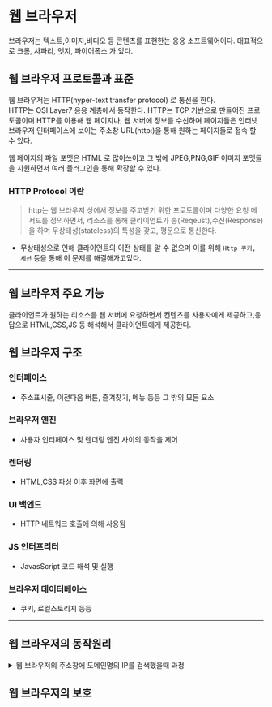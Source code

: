 # 웹 브라우저 

브라우저는 텍스트,이미지,비디오 등 콘텐츠를 표현한는 응용 소프트웨어이다. 대표적으로 
크롬, 사파리, 엣지, 파이어폭스 가 있다. 

## 웹 브라우저 프로토콜과 표준 
웹 브라우저는 HTTP(hyper-text transfer protocol) 로 통신을 한다. <br/>
HTTP는 OSI Layer7 응용 계층에서 동작한다. HTTP는 TCP 기반으로 만들어진 프로토콜이며 HTTP를 이용해 웹 페이지나, 웹 서버에 정보를 수신하며 페이지들은 인터넷 브라우저 인터페이스에 보이는 주소창 URL(http:)을 통해 원하는 페이지들로 접속 할 수 있다.

웹 페이지의 파일 포맷은 HTML 로 많이쓰이고 그 밖에 JPEG,PNG,GIF 이미지 포맷들을 지원하면서 여러 플러그인을 통해 확장할 수 있다. 

### HTTP Protocol 이란
>http는 웹 브라우저 상에서 정보를 주고받기 위한 프로토콜이며 다양한 요청 메서드를 정의하면서, 리소스를 통해 클라이언트가 송(Reqeust),수신(Response)을 하며 무상태성(stateless)의 특성을 갖고, 평문으로 통신한다.
- 무상태성으로 인해 클라이언트의 이전 상태를 알 수 없으며 이를 위해 `Http 쿠키, 세션` 등을 통해 이 문제를 해결해가고있다. 


---


## 웹 브라우저 주요 기능 
클라이언트가 원하는 리소스를 웹 서버에 요청하면서 컨텐츠를 사용자에게 제공하고,응답으로 HTML,CSS,JS 등 해석해서 클라이언트에게 제공한다.

## 웹 브라우저 구조 
### 인터페이스
- 주소표시줄, 이전다음 버튼, 즐겨찾기, 메뉴 등등 그 밖의 모든 요소 
### 브라우저 엔진
- 사용자 인터페이스 및 렌더링 엔진 사이의 동작을 제어 
###  렌더링
- HTML,CSS 파싱 이후 화면에 출력 
### UI 백엔드 
- HTTP 네트워크 호출에 의해 사용됨
### JS 인터프리터 
- JavasScript 코드 해석 및 실행
### 브라우저 데이터베이스 
- 쿠키, 로컬스토리지 등등 

___

## 웹 브라우저의 동작원리 
<details>
<summary>웹 브라우저의 주소창에 도메인명의 IP를 검색했을때 과정</summary>
<div markdown="1">

1. 웹 브라우저 통신규격에 맞게 http,https 프로토콜을 사용해서 도메인을 치고 엔터를 누를경우 
제일 먼저 웹 브라우저는 URL을 통해 인터넷상에서의 연결할 서버를 파악하기 위해 웹 사이트를 호스팅하는 서버의 IP 주소를 알아낸 후 <strong><a href="" target="_blank">DNS</a></strong> 작업을 수행 한다 . 
2. DNS를 통해 IP 주소를 알게되었다면 이후 <strong><a href="" target="_blank">TCP_3 Way HandShake / TCP_4 Way HandShake </a></strong> 과정이 이루어진다. 
3. 이후 HTTP 요청을 하는데, 이때 HTTPS 가 설정이 되어있을경우 <strong><a href="" target="_blank">TLS HandShake </a></strong> 과정이 발생
4. 이후 받은 데이터를 통해서 정적 리소스,혹은 데이터들을 보여준다
   4. 이때 정적 리소스라하면 (HTML,CSS,JS)등이 있을텐데, 전송받은 리소스들을 파싱하고 렌더링 하는 과정입니다.

위 과정이 전반적인 웹 브라우저의 동작원리이다. 
</div>


</details>


## 웹 브라우저의 보호 